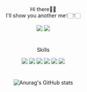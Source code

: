 

<div align="center">
Hi there👋🏻<br>
I'll show you another me👇🏻👇🏻<br><br>
<a href="https://www.notion.so/munhyeokjun/Back-End-Developer-bb08dbe1b2194ebab36a28dd1145ab20?pvs=4"><img src="https://img.shields.io/badge/Notion-white?style=flat&logo=Notion&logoColor=000000"></a>
<a href="https://velog.io/@mumum"><img src="https://img.shields.io/badge/Velog-white?style=flat&logo=Velog&logoColor=#20C997"></a>
<br>
  
#

<p>Skills</p>
<span><img src="https://img.shields.io/badge/java-007396?style=flat&logo=java&logoColor=white"></span>
<span><img src="https://img.shields.io/badge/Spring-white?style=flat&logo=Spring&logoColor=6DB33F"/></span>
<span><img src="https://img.shields.io/badge/Springboot-white?style=flat&logo=Springboot&logoColor=6DB33F"/></span>
<span><img src="https://img.shields.io/badge/Git-white?style=flat&logo=Git&logoColor=F05032"></span>
<span><img src="https://img.shields.io/badge/JavaScript-white?style=flat&logo=JavaScript&logoColor=F7DF1E"></span>
<span><img src="https://img.shields.io/badge/MySQL-white?style=flat&logo=MySQL&logoColor=4479A1"></span>

<br>


  
#

![Anurag's GitHub stats](https://github-readme-stats.vercel.app/api?username=mhj94&show_icons=true&theme=dark)
</div>

